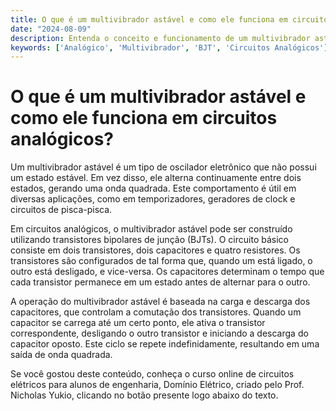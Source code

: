 ```yaml
---
title: O que é um multivibrador astável e como ele funciona em circuitos analógicos?
date: "2024-08-09"
description: Entenda o conceito e funcionamento de um multivibrador astável em circuitos analógicos.
keywords: ['Analógico', 'Multivibrador', 'BJT', 'Circuitos Analógicos']
---
```


# O que é um multivibrador astável e como ele funciona em circuitos analógicos?

Um multivibrador astável é um tipo de oscilador eletrônico que não possui um estado estável. Em vez disso, ele alterna continuamente entre dois estados, gerando uma onda quadrada. Este comportamento é útil em diversas aplicações, como em temporizadores, geradores de clock e circuitos de pisca-pisca.

Em circuitos analógicos, o multivibrador astável pode ser construído utilizando transistores bipolares de junção (BJTs). O circuito básico consiste em dois transistores, dois capacitores e quatro resistores. Os transistores são configurados de tal forma que, quando um está ligado, o outro está desligado, e vice-versa. Os capacitores determinam o tempo que cada transistor permanece em um estado antes de alternar para o outro.

A operação do multivibrador astável é baseada na carga e descarga dos capacitores, que controlam a comutação dos transistores. Quando um capacitor se carrega até um certo ponto, ele ativa o transistor correspondente, desligando o outro transistor e iniciando a descarga do capacitor oposto. Este ciclo se repete indefinidamente, resultando em uma saída de onda quadrada.

Se você gostou deste conteúdo, conheça o curso online de circuitos elétricos para alunos de engenharia, Domínio Elétrico, criado pelo Prof. Nicholas Yukio, clicando no botão presente logo abaixo do texto.
